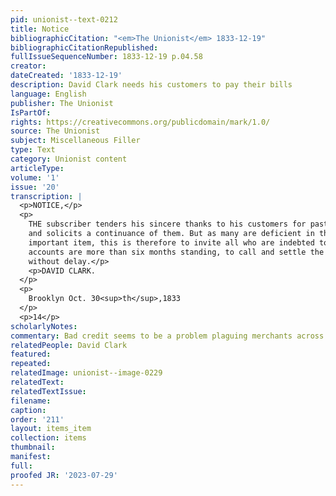 ```yaml
---
pid: unionist--text-0212
title: Notice
bibliographicCitation: "<em>The Unionist</em> 1833-12-19"
bibliographicCitationRepublished: 
fullIssueSequenceNumber: 1833-12-19 p.04.58
creator: 
dateCreated: '1833-12-19'
description: David Clark needs his customers to pay their bills
language: English
publisher: The Unionist
IsPartOf: 
rights: https://creativecommons.org/publicdomain/mark/1.0/
source: The Unionist
subject: Miscellaneous Filler
type: Text
category: Unionist content
articleType: 
volume: '1'
issue: '20'
transcription: |
  <p>NOTICE,</p>
  <p>
    THE subscriber tenders his sincere thanks to his customers for past favors,
    and solicits a continuance of them. But as many are deficient in the most
    important item, this is therefore to invite all who are indebted to him, whose
    accounts are more than six months standing, to call and settle the same
    without delay.</p>
    <p>DAVID CLARK.
  </p>
  <p>
    Brooklyn Oct. 30<sup>th</sup>,1833
  </p>
  <p>14</p>
scholarlyNotes: 
commentary: Bad credit seems to be a problem plaguing merchants across eras.
relatedPeople: David Clark
featured: 
repeated: 
relatedImage: unionist--image-0229
relatedText: 
relatedTextIssue: 
filename: 
caption: 
order: '211'
layout: items_item
collection: items
thumbnail: 
manifest: 
full: 
proofed JR: '2023-07-29'
---
```

